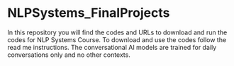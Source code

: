 # NLPSystems_FinalProjects
In this repository you will find the codes and URLs to download and run the codes for NLP Systems Course.
To download and use the codes follow the read me instructions. 
The conversational AI models are trained for daily conversations only and no other contexts.
